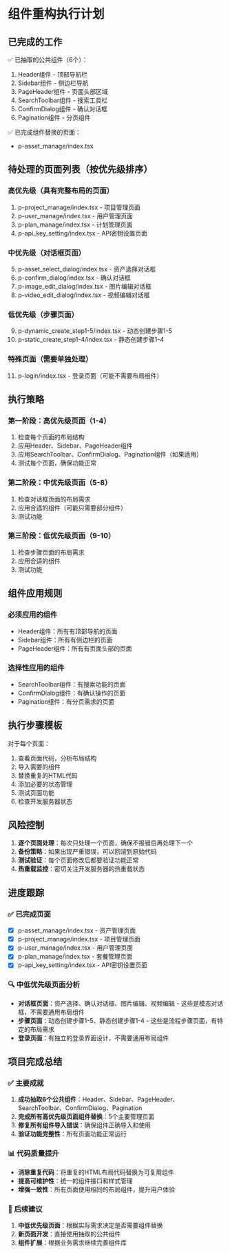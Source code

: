 # 组件重构执行计划

## 已完成的工作
✅ 已抽取的公共组件（6个）：
1. Header组件 - 顶部导航栏
2. Sidebar组件 - 侧边栏导航  
3. PageHeader组件 - 页面头部区域
4. SearchToolbar组件 - 搜索工具栏
5. ConfirmDialog组件 - 确认对话框
6. Pagination组件 - 分页组件

✅ 已完成组件替换的页面：
- p-asset_manage/index.tsx

## 待处理的页面列表（按优先级排序）

### 高优先级（具有完整布局的页面）
1. p-project_manage/index.tsx - 项目管理页面
2. p-user_manage/index.tsx - 用户管理页面
3. p-plan_manage/index.tsx - 计划管理页面
4. p-api_key_setting/index.tsx - API密钥设置页面

### 中优先级（对话框页面）
5. p-asset_select_dialog/index.tsx - 资产选择对话框
6. p-confirm_dialog/index.tsx - 确认对话框
7. p-image_edit_dialog/index.tsx - 图片编辑对话框
8. p-video_edit_dialog/index.tsx - 视频编辑对话框

### 低优先级（步骤页面）
9. p-dynamic_create_step1-5/index.tsx - 动态创建步骤1-5
10. p-static_create_step1-4/index.tsx - 静态创建步骤1-4

### 特殊页面（需要单独处理）
11. p-login/index.tsx - 登录页面（可能不需要布局组件）

## 执行策略

### 第一阶段：高优先级页面（1-4）
1. 检查每个页面的布局结构
2. 应用Header、Sidebar、PageHeader组件
3. 应用SearchToolbar、ConfirmDialog、Pagination组件（如果适用）
4. 测试每个页面，确保功能正常

### 第二阶段：中优先级页面（5-8）
1. 检查对话框页面的布局需求
2. 应用合适的组件（可能只需要部分组件）
3. 测试功能

### 第三阶段：低优先级页面（9-10）
1. 检查步骤页面的布局需求
2. 应用合适的组件
3. 测试功能

## 组件应用规则

### 必须应用的组件
- Header组件：所有有顶部导航的页面
- Sidebar组件：所有有侧边栏的页面
- PageHeader组件：所有有页面头部的页面

### 选择性应用的组件
- SearchToolbar组件：有搜索功能的页面
- ConfirmDialog组件：有确认操作的页面  
- Pagination组件：有分页需求的页面

## 执行步骤模板

对于每个页面：
1. 查看页面代码，分析布局结构
2. 导入需要的组件
3. 替换重复的HTML代码
4. 添加必要的状态管理
5. 测试页面功能
6. 检查开发服务器状态

## 风险控制

1. **逐个页面处理**：每次只处理一个页面，确保不报错后再处理下一个
2. **备份策略**：如果出现严重错误，可以回滚到原始代码
3. **测试验证**：每个页面修改后都要验证功能正常
4. **热重载监控**：密切关注开发服务器的热重载状态

## 进度跟踪

### ✅ 已完成页面
- [x] p-asset_manage/index.tsx - 资产管理页面
- [x] p-project_manage/index.tsx - 项目管理页面
- [x] p-user_manage/index.tsx - 用户管理页面
- [x] p-plan_manage/index.tsx - 套餐管理页面
- [x] p-api_key_setting/index.tsx - API密钥设置页面

### 🔍 中低优先级页面分析
- **对话框页面**：资产选择、确认对话框、图片编辑、视频编辑 - 这些是模态对话框，不需要通用布局组件
- **步骤页面**：动态创建步骤1-5、静态创建步骤1-4 - 这些是流程步骤页面，有特定的布局需求
- **登录页面**：有独立的登录界面设计，不需要通用布局组件

## 项目完成总结

### ✅ 主要成就
1. **成功抽取6个公共组件**：Header、Sidebar、PageHeader、SearchToolbar、ConfirmDialog、Pagination
2. **完成所有高优先级页面组件替换**：5个主要管理页面
3. **修复所有组件导入错误**：确保组件正确导入和使用
4. **验证功能完整性**：所有页面功能正常运行

### 📊 代码质量提升
- **消除重复代码**：将重复的HTML布局代码替换为可复用组件
- **提高可维护性**：统一的组件接口和样式管理
- **增强一致性**：所有页面使用相同的布局组件，提升用户体验

### 🚀 后续建议
1. **中低优先级页面**：根据实际需求决定是否需要组件替换
2. **新页面开发**：直接使用抽取的公共组件
3. **组件扩展**：根据业务需求继续完善组件库